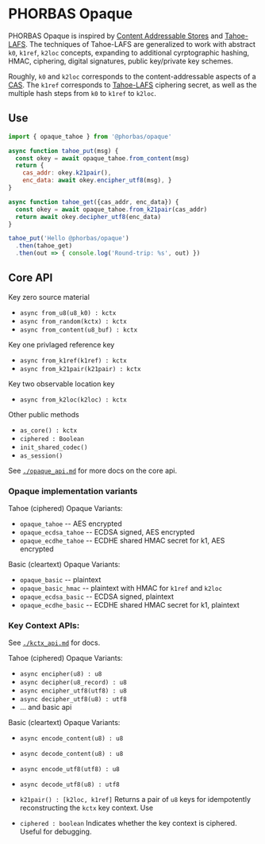 # PHORBAS Opaque

PHORBAS Opaque is inspired by [Content Addressable Stores][CAS] and [Tahoe-LAFS][].
The techniques of Tahoe-LAFS are generalized to work with abstract `k0`, `k1ref`, `k2loc` concepts,
expanding to additional cyrptographic hashing, HMAC, ciphering, digital signatures, public key/private key schemes.

Roughly, `k0` and `k2loc` corresponds to the content-addressable aspects of a [CAS][].
The `k1ref` corresponds to [Tahoe-LAFS][] ciphering secret, as well as the multiple hash steps from `k0` to `k1ref` to `k2loc`.

  [Tahoe-LAFS]: https://tahoe-lafs.readthedocs.io/en/tahoe-lafs-1.12.1/specifications/file-encoding.html
  [CAS]: https://en.wikipedia.org/wiki/Content-addressable_storage


## Use

```javascript
import { opaque_tahoe } from '@phorbas/opaque'

async function tahoe_put(msg) {
  const okey = await opaque_tahoe.from_content(msg)
  return {
    cas_addr: okey.k21pair(),
    enc_data: await okey.encipher_utf8(msg), }
}

async function tahoe_get({cas_addr, enc_data}) {
  const okey = await opaque_tahoe.from_k21pair(cas_addr)
  return await okey.decipher_utf8(enc_data)
}

tahoe_put('Hello @phorbas/opaque')
  .then(tahoe_get)
  .then(out => { console.log('Round-trip: %s', out) })
```


## Core API

Key zero source material

  - `async from_u8(u8_k0) : kctx`
  - `async from_random(kctx) : kctx`
  - `async from_content(u8_buf) : kctx`

Key one privlaged reference key

  - `async from_k1ref(k1ref) : kctx`
  - `async from_k21pair(k21pair) : kctx`

Key two observable location key

  - `async from_k2loc(k2loc) : kctx`

Other public methods

  - `as_core() : kctx`
  - `ciphered : Boolean`
  - `init_shared_codec()`
  - `as_session()`

See [`./opaque_api.md`](./opaque_api.md) for more docs on the core api.


### Opaque implementation variants

Tahoe (ciphered) Opaque Variants:

- `opaque_tahoe` -- AES encrypted
- `opaque_ecdsa_tahoe` -- ECDSA signed, AES encrypted
- `opaque_ecdhe_tahoe` -- ECDHE shared HMAC secret for k1, AES encrypted


Basic (cleartext) Opaque Variants:

- `opaque_basic` -- plaintext
- `opaque_basic_hmac` -- plaintext with HMAC for `k1ref` and `k2loc`
- `opaque_ecdsa_basic` -- ECDSA signed, plaintext
- `opaque_ecdhe_basic` -- ECDHE shared HMAC secret for k1, plaintext


### Key Context APIs:

See [`./kctx_api.md`](./kctx_api.md) for docs.

Tahoe (ciphered) Opaque Variants:

- `async encipher(u8) : u8`
- `async decipher(u8_record) : u8`
- `async encipher_utf8(utf8) : u8`
- `async decipher_utf8(u8) : utf8`
- ... and basic api

Basic (cleartext) Opaque Variants:

- `async encode_content(u8) : u8`
- `async decode_content(u8) : u8`
- `async encode_utf8(utf8) : u8`
- `async decode_utf8(u8) : utf8`

- `k21pair() : [k2loc, k1ref]`
  Returns a pair of `u8` keys for idempotently reconstructing the `kctx` key context. Use

- `ciphered : boolean`
  Indicates whether the key context is ciphered. Useful for debugging.

